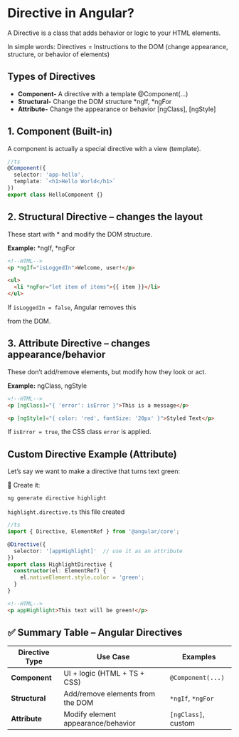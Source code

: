 # Directive in Angular?
A Directive is a class that adds behavior or logic to your HTML elements.

In simple words:
Directives = Instructions to the DOM (change appearance, structure, or behavior of elements)

## Types of Directives
- **Component-** A directive with a template	@Component(...)
- **Structural-**	Change the DOM structure	*ngIf, *ngFor
- **Attribute-**	Change the appearance or behavior	[ngClass], [ngStyle]

## 1. Component (Built-in)
A component is actually a special directive with a view (template).

```ts
//ts
@Component({
  selector: 'app-hello',
  template: `<h1>Hello World</h1>`
})
export class HelloComponent {}
```

## 2. Structural Directive – changes the layout
These start with * and modify the DOM structure.

**Example:** *ngIf, *ngFor
```html
<!--HTML-->
<p *ngIf="isLoggedIn">Welcome, user!</p>

<ul>
  <li *ngFor="let item of items">{{ item }}</li>
</ul>
```
If `isLoggedIn = false`, Angular removes this <p> from the DOM.

## 3. Attribute Directive – changes appearance/behavior
These don’t add/remove elements, but modify how they look or act.

**Example:** ngClass, ngStyle
```html
<!--HTML-->
<p [ngClass]="{ 'error': isError }">This is a message</p>

<p [ngStyle]="{ color: 'red', fontSize: '20px' }">Styled Text</p>
```
If `isError = true`, the CSS class `error` is applied.

## Custom Directive Example (Attribute)
Let’s say we want to make a directive that turns text green:

🔧 Create it:
```bash
ng generate directive highlight
```
`highlight.directive.ts` this file created

```ts
//ts
import { Directive, ElementRef } from '@angular/core';

@Directive({
  selector: '[appHighlight]'  // use it as an attribute
})
export class HighlightDirective {
  constructor(el: ElementRef) {
    el.nativeElement.style.color = 'green';
  }
}
```

```html
<!--HTML-->
<p appHighlight>This text will be green!</p>
```

## ✅ Summary Table – Angular Directives

| **Directive Type** | **Use Case**                          | **Examples**           |
|--------------------|----------------------------------------|------------------------|
| **Component**      | UI + logic (HTML + TS + CSS)           | `@Component(...)`      |
| **Structural**     | Add/remove elements from the DOM       | `*ngIf`, `*ngFor`      |
| **Attribute**      | Modify element appearance/behavior     | `[ngClass]`, custom    |
